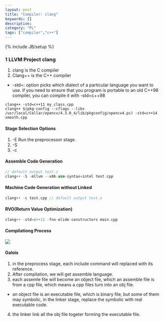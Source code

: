 ```yaml
--- 
layout: post 
title: "Compiler: clang" 
keywords: [] 
description: 
category: "PL"
tags: ["compiler","c++"] 
--- 
```

{% include JB/setup %}


### 1 LLVM Project clang
1. clang is the C compiler
2. Clang++ is the C++ compiler
- -std=<dialect>: option picks which dialect of a particular language you want
  to use. if you need to ensure that you program is portable to an old C++98
  compiler, you can compile it with -std=c++98


```shell
clang++ -std=c++11 my_class.cpp
clang++ $(pkg-config --cflags --libs /usr/local/Cellar/opencv/4.3.0_4/lib/pkgconfig/opencv4.pc) -std=c++14 smooth.cpp
```
#### Stage Selection Options
1. -E     Run the preprocessor stage.
2. -S
3. -c


#### Assemble Code Generation

```cpp
// default output test.s
clang++ -S -mllvm --x86-asm-syntax=intel test.cpp
```
#### Machine Code Generation without Linked

```cpp
clang++ -c test.cpp // default output test.o
```

#### RVO(Return Value Optimization)

```cpp
clang++ -std=c++11 -fno-elide-constructors main.cpp
```





#### Compilationg Process
<img src="{{IMAGE_PATH}}/gcc-compilation-process.png">



#### Galois
1. in the preprocess stage, each include command will replaced with its
   reference.
2. After compilation, we will get assemble language.
3. each assemle file will become an object file, which an assemble file is from
   a cpp file, which means a cpp files turn into an obj file.
- an object file is an executable file, which is binary file, but some of them
  may symbolic, in the linker stage, replace the symbolic with real executable
  code.
4. the linker link all the obj file togeter forming the executable file.

